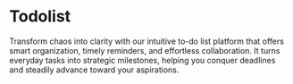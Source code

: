 # Todolist
Transform chaos into clarity with our intuitive to-do list platform that offers smart organization, timely reminders, and effortless collaboration. It turns everyday tasks into strategic milestones, helping you conquer deadlines and steadily advance toward your aspirations.
